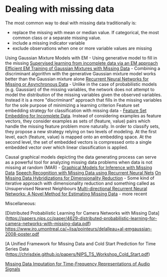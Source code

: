 # Dealing with missing data

The most common way to deal with missing data traditionally is:
- replace the missing with mean or median value. If categorical, the most common class or a separate missing value.
- include a missing indicator variable
- exclude observations when one or more variable values are missing

Using Gaussian Mixture Models with EM - Using generative model to fill in the missing
[Supervised learning from incomplete data via an EM approach](http://papers.nips.cc/paper/767-supervised-learning-from-incomplete-data-via-an-em-approach.pdf)
[Efficient EM Training of Gaussian Mixtures with Missing Data](https://arxiv.org/pdf/1209.0521.pdf) - Combining a discriminant algorithm with the generative Gaussian mixture model works better than the Gaussian mixture alone
[Recurrent Neural Networks for Missing or Asynchronous Data]() - Unlike in the case of probabilistic models (e.g. Gaussian) of the missing variables, the network does not attempt to model the distribution of the missing variables given the observed variables. Instead it is a more "discriminant" approach that fills in the missing variables for the sole purpose of minimizing a learning criterion
Feature set embedding strategy for classification with missing data - [Feature Set Embedding for Incomplete Data](https://papers.nips.cc/paper/4047-feature-set-embedding-for-incomplete-data.pdf). Instead of considering examples as feature vectors, they consider examples as sets of (feature, value) pairs which handle the missing feature problem more naturally. In order to classify sets, they propose a new strategy relying on two levels of modeling. At the first level, each (feature, value) is mapped onto an embedding space. At the second level, the set of embedded vectors is compressed onto a single embedded vector over which linear classification is applied.

Causal graphical models depicting the data generating process can serve as a powerful tool for analyzing missing data problems when data is not missing at random (MAR) - [Graphical Models for Inference with Missing Data](https://papers.nips.cc/paper/4899-graphical-models-for-inference-with-missing-data.pdf)
[Speech Recognition with Missing Data using Recurrent Neural Nets](http://citeseerx.ist.psu.edu/viewdoc/download?doi=10.1.1.72.6699&rep=rep1&type=ps)
[On Missing Data Hybridizations for Dimensionality Reduction](https://link.springer.com/chapter/10.1007/978-3-642-38516-2_15) - Some kind of iterative approach with dimensionality reduction and something called as Unsupervised Nearest Neighbours
[Multi-directional Recurrent Neural Networks: A Novel Method for Estimating Missing Data](http://roseyu.com/time-series-workshop/submissions/TSW2017_paper_12.pdf) - more recent

Miscellaneous:

[Distributed Probabilistic Learning for Camera Networks with Missing Data] (https://papers.nips.cc/paper/4629-distributed-probabilistic-learning-for-camera-networks-with-missing-data.pdf)
https://www.iro.umontreal.ca/~lisa/pointeurs/delalleau+al-emgaussian-2008-poster.pdf

[A Unified Framework for Missing Data and Cold Start Prediction for Time Series Data (https://chrisdxie.github.io/papers/NIPS_TS_Workshop_Cold_Start.pdf)

[Missing Data Imputation for Time-Frequency Representations of Audio Signals](http://paris.cs.illinois.edu/pubs/smaragdis-jsps10.pdf)

